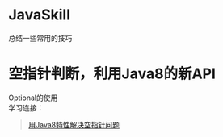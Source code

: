 # JavaSkill
总结一些常用的技巧
# 空指针判断，利用Java8的新API
Optional的使用  
学习连接：  
>[用Java8特性解决空指针问题](https://mp.weixin.qq.com/s/OULFKH9e3Zs1CiMlwxg2tA)

